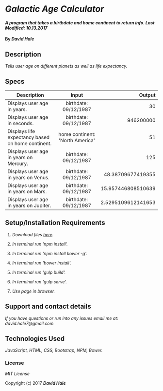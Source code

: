 # _Galactic Age Calculator_

#### _A program that takes a birthdate and home continent to return info. Last Modified: 10.13.2017_

#### By _David Hale_

## Description

_Tells user age on different planets as well as life expectancy._

## Specs

| Description        | Input           | Output  |
| ------------- |:-------------:| -----:|
| Displays user age in years. | birthdate: 09/12/1987 | 30 |
| Displays user age in seconds. | birthdate: 09/12/1987 | 946200000 |
| Displays life expectancy based on home continent. | home continent: 'North America' | 51 |
| Displays user age in years on Mercury. | birthdate: 09/12/1987 | 125 |
| Displays user age in years on Venus. | birthdate: 09/12/1987 | 48.38709677419355 |
| Displays user age in years on Mars. | birthdate: 09/12/1987 | 15.957446808510639 |
| Displays user age in years on Jupiter. | birthdate: 09/12/1987 | 2.5295109612141653 |

## Setup/Installation Requirements

1. _Download files [here](https://github.com/phuzisham/galactic-age-calculator.git)._

2. _In terminal run 'npm install'._

3. _In terminal run 'npm install bower -g'._

4. _In terminal run 'bower install'._

5. _In terminal run 'gulp build'._

6. _In terminal run 'gulp serve'._

7. _Use page in browser._

## Support and contact details

_If you have questions or run into any issues email me at: david.hale7@gmail.com_

## Technologies Used

_JavaScript, HTML, CSS, Bootstrap, NPM, Bower._

### License

*MIT License*

Copyright (c) 2017 **_David Hale_**
